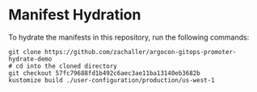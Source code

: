 # Manifest Hydration

To hydrate the manifests in this repository, run the following commands:

```shell
git clone https://github.com/zachaller/argocon-gitops-promoter-hydrate-demo
# cd into the cloned directory
git checkout 57fc79688fd1b492c6aec3ae11ba13140eb3682b
kustomize build ./user-configuration/production/us-west-1
```
